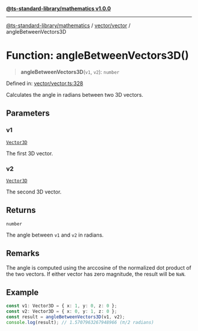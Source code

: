 [**@ts-standard-library/mathematics v1.0.0**](../../../README.md)

***

[@ts-standard-library/mathematics](../../../README.md) / [vector/vector](../README.md) / angleBetweenVectors3D

# Function: angleBetweenVectors3D()

> **angleBetweenVectors3D**(`v1`, `v2`): `number`

Defined in: [vector/vector.ts:328](https://github.com/gabaudette/ts-stdlib/blob/ea80ba1db09c741e99f8cb19e94e5a29b81b623b/packages/mathematics/src/vector/vector.ts#L328)

Calculates the angle in radians between two 3D vectors.

## Parameters

### v1

[`Vector3D`](../type-aliases/Vector3D.md)

The first 3D vector.

### v2

[`Vector3D`](../type-aliases/Vector3D.md)

The second 3D vector.

## Returns

`number`

The angle between `v1` and `v2` in radians.

## Remarks

The angle is computed using the arccosine of the normalized dot product of the two vectors.
If either vector has zero magnitude, the result will be `NaN`.

## Example

```ts
const v1: Vector3D = { x: 1, y: 0, z: 0 };
const v2: Vector3D = { x: 0, y: 1, z: 0 };
const result = angleBetweenVectors3D(v1, v2);
console.log(result); // 1.5707963267948966 (π/2 radians)
```
